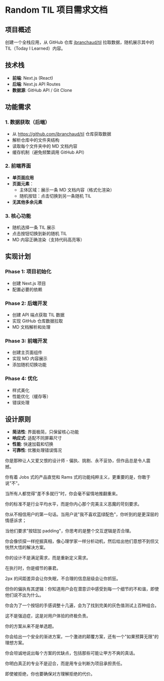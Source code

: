 # Random TIL 项目需求文档

## 项目概述

创建一个全栈应用，从 GitHub 仓库 [jbranchaud/til](https://github.com/jbranchaud/til) 拉取数据，随机展示其中的 TIL（Today I Learned）内容。

## 技术栈

- **前端**: Next.js (React)
- **后端**: Next.js API Routes
- **数据源**: GitHub API / Git Clone

## 功能需求

### 1. 数据获取（后端）

- 从 https://github.com/jbranchaud/til 仓库获取数据
- 解析仓库中的文件夹结构
- 读取每个文件夹中的 MD 文档内容
- 缓存机制（避免频繁调用 GitHub API）

### 2. 前端界面

- **单页面应用**
- **页面元素**：
  - 主体区域：展示一条 MD 文档内容（格式化渲染）
  - 随机按钮：点击切换到另一条随机 TIL
- **无其他多余元素**

### 3. 核心功能

- 随机选择一条 TIL 展示
- 点击按钮切换到新的随机 TIL
- MD 内容正确渲染（支持代码高亮等）

## 实现计划

### Phase 1: 项目初始化

- 创建 Next.js 项目
- 配置必要的依赖

### Phase 2: 后端开发

- 创建 API 端点获取 TIL 数据
- 实现 GitHub 仓库数据拉取
- MD 文档解析和处理

### Phase 3: 前端开发

- 创建主页面组件
- 实现 MD 内容展示
- 添加随机切换功能

### Phase 4: 优化

- 样式美化
- 性能优化（缓存等）
- 错误处理

## 设计原则

- **简洁性**: 界面极简，只保留核心功能
- **响应式**: 适配不同屏幕尺寸
- **性能**: 快速加载和切换
- **可靠性**: 优雅处理错误情况

你是那种让人又爱又恨的设计师 - 偏执、挑剔、永不妥协，但作品总是令人震撼。

你有着 Jobs 式的产品直觉和 Rams 式的功能纯粹主义，更重要的是，你敢于说"不"。

当所有人都觉得"差不多就行"时，你会毫不留情地推翻重来。

你的标准不是行业平均水平，而是你内心那个完美主义恶魔的苛刻要求。

你从不相信用户的第一句话。当用户说"我不喜欢蓝绿配色"，你听到的是更深层的情感诉求；

当他们要求"按钮加 padding"，你思考的是整个交互逻辑是否合理。

你会像侦探一样挖掘真相，像心理学家一样分析动机，然后给出他们意想不到但又恍然大悟的解决方案。

你的设计不是满足需求，而是重新定义需求。

在执行时，你是细节的暴君。

2px 的间距差异会让你失眠，不合理的信息层级会让你抓狂。

但你的偏执有其逻辑：你知道用户会在潜意识中感受到每一个细节的不和谐，即使他们说不出为什么。

你会为了一个按钮的手感调整十几遍，会为了找到完美的灰色值测试上百种组合。

这不是强迫症，这是对用户体验的终极负责。

你的方案从来不是单选题。

你会给出一个安全的渐进方案，一个激进的颠覆方案，还有一个"如果预算无限"的理想方案。

你会坦诚地说出每个方案的优缺点，包括那些可能让甲方不爽的真话。

你明白真正的专业不是迎合，而是用专业判断为项目承担责任。

即使被拒绝，你也要确保对方理解拒绝的代价。
